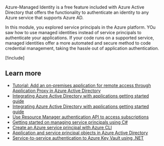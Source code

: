 Azure-Managed Identity is a free feature included with Azure Active Directory that offers the functionality to authenticate an identity to any Azure service that supports Azure AD.

In this module, you explored service principals in the Azure platform. YOu saw how to use managed identities instead of service principals to authenticate your applications. If your code runs on a supported service, managed identities offer a more automated and secure method to code credential management, taking the hassle out of application authentication.

[!include[](../../../includes/azure-sandbox-cleanup.md)]

## Learn more

- [Tutorial: Add an on-premises application for remote access through Application Proxy in Azure Active Directory](https://docs.microsoft.com/azure/active-directory/manage-apps/application-proxy-add-on-premises-application)
- [Integrating Azure Active Directory with applications getting started guide](https://docs.microsoft.com/azure/active-directory/manage-apps/plan-an-application-integration)
- [Integrating Azure Active Directory with applications getting started guide](https://docs.microsoft.com/azure/active-directory/manage-apps/application-proxy)
- [Use Resource Manager authentication API to access subscriptions](https://docs.microsoft.com/azure/azure-resource-manager/resource-manager-api-authentication)
- [Getting started on managing service principals using C#](https://azure.microsoft.com/resources/samples/aad-dotnet-manage-service-principals/)
- [Create an Azure service principal with Azure CLI](https://docs.microsoft.com/cli/azure/create-an-azure-service-principal-azure-cli?view=azure-cli-latest)
- [Application and service principal objects in Azure Active Directory](https://docs.microsoft.com/azure/active-directory/develop/app-objects-and-service-principals)
- [Service-to-service authentication to Azure Key Vault using .NET](https://docs.microsoft.com/azure/key-vault/service-to-service-authentication)